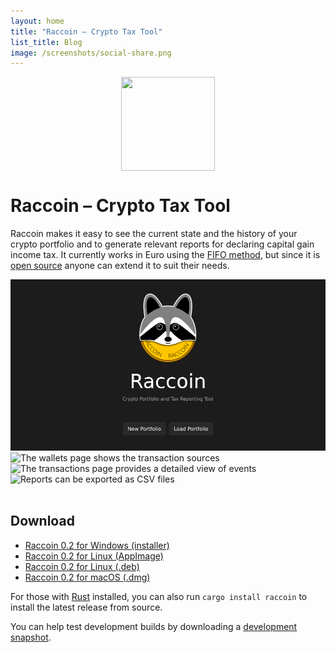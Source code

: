 ```yaml
---
layout: home
title: "Raccoin – Crypto Tax Tool"
list_title: Blog
image: /screenshots/social-share.png
---
```


<img src="/assets/app-icon.svg" width="150" height="150" style="margin: 10px auto; display: block;">

# Raccoin – Crypto&nbsp;Tax&nbsp;Tool

Raccoin makes it easy to see the current state and the history of your crypto
portfolio and to generate relevant reports for declaring capital gain income
tax. It currently works in Euro using the [FIFO
method](https://en.wikipedia.org/wiki/FIFO_and_LIFO_accounting), but since it is
[open source](https://github.com/bjorn/raccoin) anyone can extend it to suit
their needs.

<div class="thumbnails">
<img class="thumbnail" src="/screenshots/raccoin-welcome.png" alt="Welcome screen">
<img class="thumbnail" src="/screenshots/raccoin-wallets-0.2.png" alt="The wallets page shows the transaction sources">
<img class="thumbnail" src="/screenshots/raccoin-transactions-0.2.png" alt="The transactions page provides a detailed view of events">
<img class="thumbnail" src="/screenshots/raccoin-reports-0.2.png" alt="Reports can be exported as CSV files">
</div>

<div id="fullpage" onclick="this.style.display='none';">
    <img id="fullpage-image">
    <div id="fullpage-caption"></div>
</div>

<script>
const thumbnails = document.querySelectorAll('.thumbnail');
const fullPage = document.querySelector('#fullpage');
const fullPageImg = document.querySelector('#fullpage-image');
const fullPageCaption = document.querySelector('#fullpage-caption');

thumbnails.forEach(thumbnail => {
  thumbnail.addEventListener('click', function() {
    fullPageImg.src = thumbnail.src;
    fullPageCaption.innerHTML = thumbnail.alt;
    fullPage.style.display = 'flex';
  });
});
</script>

## Download

* [Raccoin 0.2 for Windows (installer)](https://github.com/bjorn/raccoin/releases/download/v0.2.0/raccoin_0.2.0_x64-setup.exe)
* [Raccoin 0.2 for Linux (AppImage)](https://github.com/bjorn/raccoin/releases/download/v0.2.0/raccoin_0.2.0_x86_64.AppImage)
* [Raccoin 0.2 for Linux (.deb)](https://github.com/bjorn/raccoin/releases/download/v0.2.0/raccoin_0.2.0_amd64.deb)
* [Raccoin 0.2 for macOS (.dmg)](https://github.com/bjorn/raccoin/releases/download/v0.2.0/Raccoin_0.2.0_x64.dmg)

For those with [Rust](https://www.rust-lang.org/) installed, you can also run
`cargo install raccoin` to install the latest release from source.

You can help test development builds by downloading a [development
snapshot](/snapshot/).
